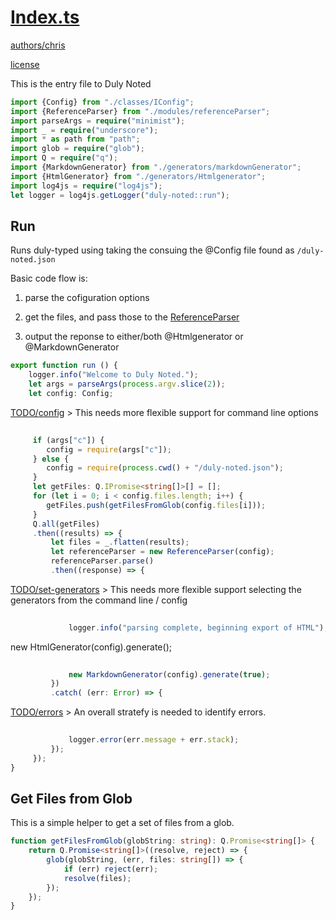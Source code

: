  # [Index.ts](#Index.ts)

 [authors/chris](.././authors.md.md#authors/chris) 

 [license](.././license.md.md#license) 

 

 This is the entry file to Duly Noted

```typescript
import {Config} from "./classes/IConfig";
import {ReferenceParser} from "./modules/referenceParser";
import parseArgs = require("minimist");
import _ = require("underscore");
import * as path from "path";
import glob = require("glob");
import Q = require("q");
import {MarkdownGenerator} from "./generators/markdownGenerator";
import {HtmlGenerator} from "./generators/Htmlgenerator";
import log4js = require("log4js");
let logger = log4js.getLogger("duly-noted::run");
```
 ## Run

 

 Runs duly-typed using taking the consuing the @Config file found as `/duly-noted.json`

 Basic code flow is:

 1. parse the cofiguration options

 2. get the files, and pass those to the [ReferenceParser](.././ts/modules/referenceParser.ts.md#ReferenceParser) 

 3. output the reponse to either/both @Htmlgenerator or @MarkdownGenerator

```typescript
export function run () {
    logger.info("Welcome to Duly Noted.");
    let args = parseArgs(process.argv.slice(2));
    let config: Config;
```
 [TODO/config](#TODO/config) > This needs more flexible support for command line options

```typescript
   
     if (args["c"]) {
        config = require(args["c"]);
     } else {
        config = require(process.cwd() + "/duly-noted.json");
     }
     let getFiles: Q.IPromise<string[]>[] = [];
     for (let i = 0; i < config.files.length; i++) {
        getFiles.push(getFilesFromGlob(config.files[i]));
     }
     Q.all(getFiles)
     .then((results) => {
         let files = _.flatten(results);
         let referenceParser = new ReferenceParser(config);
         referenceParser.parse()
         .then((response) => {
```
 [TODO/set-generators](#TODO/set-generators) > This needs more flexible support selecting the generators from the command line / config

```typescript
            
             logger.info("parsing complete, beginning export of HTML");
```
 new HtmlGenerator(config).generate();

```typescript
            
             new MarkdownGenerator(config).generate(true);
         })
         .catch( (err: Error) => {
```
 [TODO/errors](#TODO/errors) > An overall stratefy is needed to identify errors.

```typescript
            
             logger.error(err.message + err.stack);
         });
     });
}
```
 ## Get Files from Glob

 This is a simple helper to get a set of files from a glob.

```typescript
function getFilesFromGlob(globString: string): Q.Promise<string[]> {
    return Q.Promise<string[]>((resolve, reject) => {
        glob(globString, (err, files: string[]) => {
            if (err) reject(err);
            resolve(files);
        });
    });
}
```

